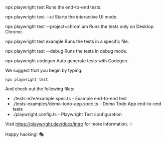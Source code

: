 npx playwright test
Runs the end-to-end tests.

npx playwright test --ui
Starts the interactive UI mode.

npx playwright test --project=chromium
Runs the tests only on Desktop Chrome.

npx playwright test example
Runs the tests in a specific file.

npx playwright test --debug
Runs the tests in debug mode.

npx playwright codegen
Auto generate tests with Codegen.

We suggest that you begin by typing:

    npx playwright test

And check out the following files:

- ./tests-e2e/example.spec.ts - Example end-to-end test
- ./tests-examples/demo-todo-app.spec.ts - Demo Todo App end-to-end tests
- ./playwright.config.ts - Playwright Test configuration

Visit https://playwright.dev/docs/intro for more information. ✨

Happy hacking! 🎭
